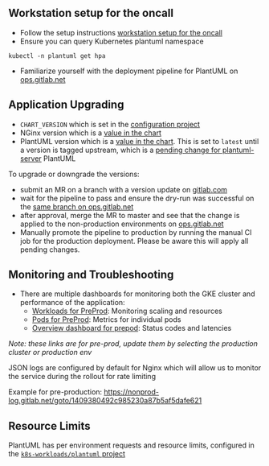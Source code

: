 ## Workstation setup for the oncall

- Follow the setup instructions [workstation setup for the oncall](https://gitlab.com/gitlab-com/runbooks/blob/master/howto/k8s-gitlab-operations.md#workstation-setup-for-the-oncall)
- Ensure you can query Kubernetes plantuml namespace

```
kubectl -n plantuml get hpa
```

- Familiarize yourself with the deployment pipeline for PlantUML on [ops.gitlab.net](https://ops.gitlab.net/gitlab-com/gl-infra/k8s-workloads/plantuml)

## Application Upgrading

* `CHART_VERSION` which is set in the [configuration project](https://gitlab.com/gitlab-com/gl-infra/k8s-workloads/plantuml/blob/7850985e67984d363b31ed888674325fab84e03b/CHART_VERSION)
* NGinx version which is a [value in the chart](https://gitlab.com/gitlab-com/gl-infra/charts/plantuml/blob/8d080485f58020a08b75a889f1fb81159fa93195/values.yaml#L18)
* PlantUML version which is a [value in the chart](https://gitlab.com/gitlab-com/gl-infra/charts/plantuml/blob/8d080485f58020a08b75a889f1fb81159fa93195/values.yaml#L13).
  This is set to `latest` until a version is tagged upstream, which is a [pending change for plantuml-server](https://github.com/plantuml/plantuml-server/pull/115)
  PlantUML

To upgrade or downgrade the versions:

- submit an MR on a branch with a version update on
  [gitlab.com](https://gitlab.com/gitlab-com/gl-infra/k8s-workloads/plantuml)
- wait for the pipeline to pass and ensure the dry-run was successful on the
  [same branch on ops.gitlab.net](https://ops.gitlab.net/gitlab-com/gl-infra/k8s-workloads/plantuml)
- after approval, merge the MR to master and see that the change is applied to
  the non-production environments on [ops.gitlab.net](https://ops.gitlab.net/gitlab-com/gl-infra/k8s-workloads/plantuml)
- Manually promote the pipeline to production by running the manual CI job for
  the production deployment. Please be aware this will apply all pending changes.

## Monitoring and Troubleshooting

* There are multiple dashboards for monitoring both the GKE cluster and
  performance of the application:
  * [Workloads for PreProd](https://dashboards.gitlab.net/d/kubernetes-resources-workload/kubernetes-compute-resources-workload?orgId=1&refresh=10s&var-datasource=Global&var-cluster=pre-gitlab-gke&var-namespace=plantuml&var-workload=plantuml&var-type=deployment): Monitoring scaling and resources
  * [Pods for PreProd](https://dashboards.gitlab.net/d/kubernetes-resources-pod/kubernetes-compute-resources-pod?orgId=1&refresh=10s&var-datasource=Global&var-cluster=pre-gitlab-gke&var-namespace=plantuml&var-pod=plantuml-7f6b9b6894-nwzfm): Metrics for individual pods
  * [Overview dashboard for prepod](https://dashboards.gitlab.net/d/plantuml-main/plantuml-overview?orgId=1&var-PROMETHEUS_DS=Global&var-environment=pre&var-cluster=pre-gitlab-gke): Status codes and latencies

_Note: these links are for pre-prod, update them by selecting the production cluster or production env_

JSON logs are configured by default for Nginx which will allow us to monitor the
service during the rollout for rate limiting

Example for pre-production: https://nonprod-log.gitlab.net/goto/1409380492c985230a87b5af5dafe621


## Resource Limits

PlantUML has per environment requests and resource limits, configured in the
[`k8s-workloads/plantuml` project](https://gitlab.com/gitlab-com/gl-infra/k8s-workloads/plantuml/blob/7850985e67984d363b31ed888674325fab84e03b/pre.yaml#L14-20)
